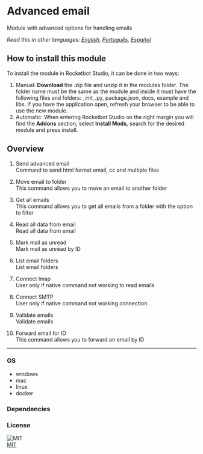 # Advanced email
  
Module with advanced options for handling emails  

*Read this in other languages: [English](README.md), [Português](README.pr.md), [Español](README.es.md)*

## How to install this module
  
To install the module in Rocketbot Studio, it can be done in two ways:
1. Manual: __Download__ the .zip file and unzip it in the modules folder. The folder name must be the same as the module and inside it must have the following files and folders: \__init__.py, package.json, docs, example and libs. If you have the application open, refresh your browser to be able to use the new module.
2. Automatic: When entering Rocketbot Studio on the right margin you will find the **Addons** section, select **Install Mods**, search for the desired module and press install.  


## Overview


1. Send advanced email  
Command to send html format email, cc and multiple files

2. Move email to folder  
This command allows you to move an email to another folder

3. Get all emails  
This command allows you to get all emails from a folder with the option to filter

4. Read all data from email  
Read all data from email

5. Mark mail as unread  
Mark mail as unread by ID

6. List email folders  
List email folders

7. Connect Imap  
User only if native command not working to read emails

8. Connect SMTP  
User only if native command not working connection

9. Validate emails  
Validate emails

10. Forward email for ID  
This command allows you to forward an email by ID  




----
### OS

- windows
- mac
- linux
- docker

### Dependencies

### License
  
![MIT](https://camo.githubusercontent.com/107590fac8cbd65071396bb4d04040f76cde5bde/687474703a2f2f696d672e736869656c64732e696f2f3a6c6963656e73652d6d69742d626c75652e7376673f7374796c653d666c61742d737175617265)  
[MIT](http://opensource.org/licenses/mit-license.ph)